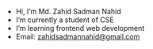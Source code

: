 - Hi, I’m Md. Zahid Sadman Nahid
- I’m currently a student of CSE
- I’m learning frontend web development 
- Email: zahidsadmannahid@gmail.com 
